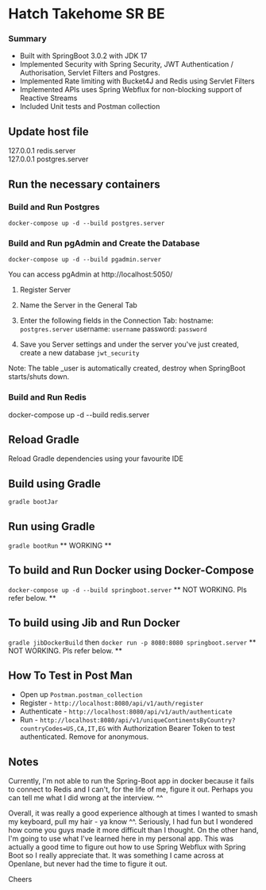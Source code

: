 # Hatch Takehome SR BE

### Summary
- Built with SpringBoot 3.0.2 with JDK 17
- Implemented Security with Spring Security, JWT Authentication / Authorisation, Servlet Filters and Postgres.
- Implemented Rate limiting with Bucket4J and Redis using Servlet Filters
- Implemented APIs uses Spring Webflux for non-blocking support of Reactive Streams
- Included Unit tests and Postman collection

## Update host file
127.0.0.1   redis.server<br>
127.0.0.1   postgres.server

## Run the necessary containers

### Build and Run Postgres

`docker-compose up -d --build postgres.server`

### Build and Run pgAdmin and Create the Database

`docker-compose up -d --build pgadmin.server`

You can access pgAdmin at http://localhost:5050/

1. Register Server

2. Name the Server in the General Tab

3. Enter the following fields in the Connection Tab:
hostname: `postgres.server`
username: `username`
password: `password`

4. Save you Server settings and under the server you've just created, create a new database `jwt_security`

Note: The table _user is automatically created, destroy when SpringBoot starts/shuts down.

### Build and Run Redis

docker-compose up -d --build redis.server

## Reload Gradle
Reload Gradle dependencies using your favourite IDE

## Build using Gradle

`gradle bootJar`

## Run using Gradle

`gradle bootRun`  ** WORKING **

## To build and Run Docker using Docker-Compose

`docker-compose up -d --build springboot.server`  ** NOT WORKING. Pls refer below. **

## To build using Jib and Run Docker

`gradle jibDockerBuild` then `docker run -p 8080:8080 springboot.server` ** NOT WORKING. Pls refer below. **

## How To Test in Post Man
- Open up `Postman.postman_collection`
- Register - `http://localhost:8080/api/v1/auth/register`
- Authenticate - `http://localhost:8080/api/v1/auth/authenticate`
- Run - `http://localhost:8080/api/v1/uniqueContinentsByCountry?countryCodes=US,CA,IT,EG` with Authorization Bearer Token to test authenticated. Remove for anonymous.

## Notes
Currently, I'm not able to run the Spring-Boot app in docker because it fails to connect to Redis and I can't, for the life of me, figure it out. Perhaps you can tell me what I did wrong at the interview. ^^

Overall, it was really a good experience although at times I wanted to smash my keyboard, pull my hair - ya know ^^. Seriously, I had fun but I wondered how come you guys made it more difficult than I thought. On the other hand, I'm going to use what I've learned here in my personal app. This was actually a good time to figure out how to use Spring Webflux with Spring Boot so I really appreciate that. It was something I came across at Openlane, but never had the time to figure it out.

Cheers

